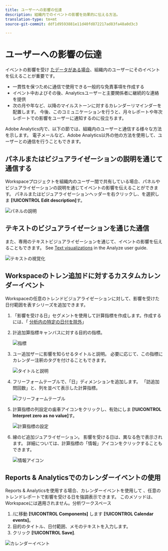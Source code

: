 ```yaml
---
title: ユーザーへの影響の伝達
description: 組織内でのイベントの影響を効果的に伝える方法。
translation-type: tm+mt
source-git-commit: ddf1d9593881e11d40fd872217ad83fa48a0d3c3

---
```



# ユーザーへの影響の伝達

イベントの影響を受け [たデータがある場合](../event-impacted.md)、組織内のユーザーにそのイベントを伝えることが重要です。

* 一貫性を保つために通信で使用できる一般的な免責事項を作成する
* イベント中およびその後、Analyticsユーザーと主要関係者に継続的な連絡を提供
* 次の月や年など、以降のマイルストーンに対するカレンダーリマインダーを配置します。 今後、このコミュニケーションを行うと、月々レポートや年次レポートでの影響をユーザーに通知するのに役立ちます。

Adobe Analytics内で、以下の節では、組織内のユーザーと通信する様々な方法を示します。 電子メールなど、Adobe Analytics以外の他の方法を使用して、ユーザーとの通信を行うこともできます。

## パネルまたはビジュアライゼーションの説明を通じて通信する

Workspaceプロジェクトを組織内のユーザー間で共有している場合、パネルやビジュアライゼーションの説明を通じてイベントの影響を伝えることができます。 パネルまたはビジュアライゼーションヘッダーを右クリックし、を選択しま **[!UICONTROL Edit description]**&#x200B;す。

![パネルの説明](../assets/panel_description.png)

## テキストのビジュアライゼーションを通じた通信

また、専用のテキストビジュアライゼーションを通じて、イベントの影響を伝えることもできます。 See [Text visualizations](/help/analyze/analysis-workspace/visualizations/text.md) in the Analyze user guide.

![テキストの視覚化](../assets/text_visualization.png)

## Workspaceのトレン追加ドに対するカスタムカレンダーイベント

Workspaceの任意のトレンドビジュアライゼーションに対して、影響を受けた日付範囲を表すシリーズを追加できます。

1. 「影響を受ける日」セグメントを使用して計算指標を作成します。作成するには、「 [分析内の特定の日付を除外](/help/components/c-segmentation/use-cases/exclude-date-range.md)」
1. 計追加算指標キャンバスに対する目的の指標。

   ![指標](../assets/calcmetric_event.png)

1. ユー追加ザーに影響を知らせるタイトルと説明。 必要に応じて、この指標にカレンダー注釈のタグを付けることもできます。

   ![タイトルと説明](../assets/calcmetric_title_description.png)

1. フリーフォームテーブルで、「日」ディメンションを追加します。 「訪追加問回数」と、列を並べて表示した計算指標。

   ![フリーフォームテーブル](../assets/calcmetric_freeform.png)

1. 計算指標の列設定の歯車アイコンをクリックし、有効にしま **[!UICONTROL Interpret zero as no value]**&#x200B;す。

   ![計算指標の設定](../assets/calcmetric_zero_no_value.png)

1. 線のビ追加ジュアライゼーション。 影響を受ける日は、異なる色で表示されます。 詳細については、計算指標の「情報」アイコンをクリックすることもできます。

   ![情報アイコン](../assets/calcmetric_infoicon.png)

## Reports &amp; Analyticsでのカレンダーイベントの使用

Reports &amp; Analyticsを使用する場合、カレンダーイベントを使用して [](/help/components/t-calendar-event.md) 、任意のトレンドレポートで影響を受ける日を強調表示できます。 このメソッドは、Workspaceには適用されません。分析ワークスペース

1. /に移動 **[!UICONTROL Components]** します **[!UICONTROL Calendar events]**。
2. 目的のタイトル、日付範囲、メモのテキストを入力します。
3. クリック **[!UICONTROL Save]**.

![カレンダーイベント](../assets/exclude_calendar_event.png)

